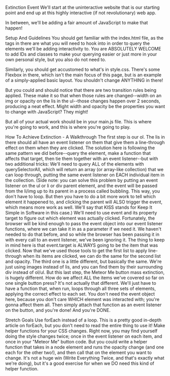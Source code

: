 Extinction Event
We'll start at the uninteractive website that is our starting point and end up at this highly interactive (if not revolutionary) web app.

In between, we'll be adding a fair amount of JavaScript to make that happen!

Setup And Guidelines
You should get familiar with the index.html file, as the tags in there are what you will need to hook into in order to query the elements we'll be adding interactivity to. You are ABSOLUTELY WELCOME to add IDs and classes to make your querying easier or just more in your own personal style, but you also do not need to.

Similarly, you should get accustomed to what's in style.css. There's some Flexbox in there, which isn't the main focus of this page, but is an example of a simply-applied basic layout. You shouldn't change ANYTHING in there!

But you could and should notice that there are two transition rules being applied. These make it so that when those rules are changed--width on an img or opacity on the lis in the ul--those changes happen over 2 seconds, producing a neat effect. Might width and opacity be the properties you want to change with JavaScript? They might!

But all of your actual work should be in your main.js file. This is where you're going to work, and this is where you're going to play.

How To Achieve Extinction - A Walkthrough
The first step is our ol. The lis in there should all have an event listener on them that give them a line-through effect on them when they are clicked. The solution here is following the same pattern we did before--query the element, make a function that affects that target, then tie them together with an event listener--but with two additional tricks:
We'll need to query ALL of the elements with querySelectorAll, which will return an array (or array-like collection) that we can loop through, putting the same event listener on EACH individual item in the collection. (Side note: you can solve this problem by putting an event listener on the ul or li or div parent element, and the event will be passed from the li/img up to its parent in a process called bubbling. This way, you don't have to loop. But then you have to do a bit more work to tell which element it happened to, and clicking the parent will ALSO trigger the event, which means more work as well. We'll say that KISS stands for Keep It Simple in Software in this case.)
We'll need to use event and its property target to figure out which element was actually clicked. Fortunately, the browser will be kind enough to pass the event object into our event listener functions, where we can take it in as a parameter if we need it. We haven't needed to do that before, and so while the browser has been passing it in with every call to an event listener, we've been ignoring it. The thing to keep in mind here is that event.target is ALWAYS going to be the item that was clicked.
Now that we've used those tools to get the first list to apply line-through when its items are clicked, we can do the same for the second list and opacity.
The third one is a little different, but basically the same. We're just using images instead of lis, and you can find them by their surrounding div instead of ol/ul.
But this last step, the Meteor Me button mass extinction, is hugely different. How do we affect ALL the items we've covered so far on one single button press? It's not actually that different. We'll just have to have a function that, when run, loops through all three sets of elements, applying the correct effect to each set. You don't need the event object here, because you don't care WHICH element was interacted with; you're gonna affect them all. Then simply attach that function as an event listener on the button, and you're done!
And you're DONE.

Stretch Goals
Use forEach instead of a loop. This is a pretty good in-depth article on forEach, but you don't need to read the entire thing to use it!
Make helper functions for your CSS changes. Right now, you may find yourself doing the style changes twice; once in the event listener on each item, and once in your "Meteor Me" button code. But you could write a helper function that takes in a node element and runs the opacity change (and one each for the other two!), and then call that on the element you want to change. It's not a huge win (Write Everything Twice, and that's exactly what we're doing), but it's a good exercise for when we DO need this kind of helper function.